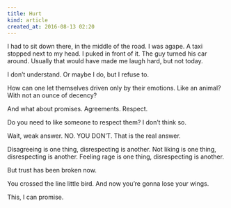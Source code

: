 ```yaml
---
title: Hurt
kind: article
created_at: 2016-08-13 02:20
---
```


I had to sit down there, in the middle of the road. I was agape. A taxi stopped next to my head. I puked in front of it. The guy turned his car around. Usually that would have made me laugh hard, but not today.

I don’t understand. Or maybe I do, but I refuse to.

How can one let themselves driven only by their emotions. Like an animal? With not an ounce of decency?

And what about promises. Agreements. Respect. 

Do you need to like someone to respect them? I don’t think so. 

Wait, weak answer. NO. YOU DON’T. That is the real answer.

Disagreeing is one thing, disrespecting is another. Not liking is one thing, disrespecting is another. Feeling rage is one thing, disrespecting is another.

But trust has been broken now.

You crossed the line little bird. And now you’re gonna lose your wings.

This, I can promise.